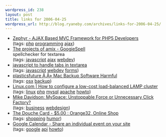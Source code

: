```yaml
--- 
wordpress_id: 238
layout: post
title: links for 2006-04-25
wordpress_url: http://blog.ryaneby.com/archives/links-for-2006-04-25/
---
```

<ul class="delicious">
	<li>
		<div class="delicious-link"><a href="http://zephyr-php.sourceforge.net/">Zephyr - AJAX Based MVC Framework for PHP5 Developers</a></div>
		<div class="delicious-tags">(tags: <a href="http://del.icio.us/eby/php">php</a> <a href="http://del.icio.us/eby/programming">programming</a> <a href="http://del.icio.us/eby/ajax">ajax</a>)</div>
	</li>
	<li>
		<div class="delicious-link"><a href="http://amix.dk/projects/?page_id=3">The projects of amix - GoogieSpell</a></div>
		<div class="delicious-extended">spellchecker for textarea</div>
		<div class="delicious-tags">(tags: <a href="http://del.icio.us/eby/javascript">javascript</a> <a href="http://del.icio.us/eby/ajax">ajax</a> <a href="http://del.icio.us/eby/webdev">webdev</a>)</div>
	</li>
	<li>
		<div class="delicious-link"><a href="http://bitprophet.org/code/javascript_tab.html">javascript to handle tabs in textarea</a></div>
		<div class="delicious-tags">(tags: <a href="http://del.icio.us/eby/javascript">javascript</a> <a href="http://del.icio.us/eby/webdev">webdev</a> <a href="http://del.icio.us/eby/forms">forms</a>)</div>
	</li>
	<li>
		<div class="delicious-link"><a href="http://blog.plasticsfuture.org/2006/04/23/mac-backup-software-harmful/">plasticsfuture Ã‚Â» Mac Backup Software Harmful</a></div>
		<div class="delicious-tags">(tags: <a href="http://del.icio.us/eby/osx">osx</a> <a href="http://del.icio.us/eby/backup">backup</a>)</div>
	</li>
	<li>
		<div class="delicious-link"><a href="http://www.linux.com/article.pl?sid=06/04/12/1824235">Linux.com | How to configure a low-cost load-balanced LAMP cluster</a></div>
		<div class="delicious-tags">(tags: <a href="http://del.icio.us/eby/linux">linux</a> <a href="http://del.icio.us/eby/php">php</a> <a href="http://del.icio.us/eby/mysql">mysql</a> <a href="http://del.icio.us/eby/apache">apache</a> <a href="http://del.icio.us/eby/howto">howto</a>)</div>
	</li>
	<li>
		<div class="delicious-link"><a href="http://www.mikeindustries.com/blog/archive/2006/04/myspace-click-factory">Mike Davidson: MySpace: Unstoppable Force or Unnecessary Click Factory?</a></div>
		<div class="delicious-tags">(tags: <a href="http://del.icio.us/eby/business">business</a> <a href="http://del.icio.us/eby/webdesign">webdesign</a>)</div>
	</li>
	<li>
		<div class="delicious-link"><a href="http://www.orange32.com/shop/index.php?main_page=product_info&cPath=7&products_id=28">The Douche Card - $5.00 : Orange32, Online Shop</a></div>
		<div class="delicious-tags">(tags: <a href="http://del.icio.us/eby/shopping">shopping</a> <a href="http://del.icio.us/eby/humor">humor</a>)</div>
	</li>
	<li>
		<div class="delicious-link"><a href="http://www.google.com/googlecalendar/event_publisher_guide.html">Google Calendar - Share an individual event on your site</a></div>
		<div class="delicious-tags">(tags: <a href="http://del.icio.us/eby/google">google</a> <a href="http://del.icio.us/eby/api">api</a> <a href="http://del.icio.us/eby/howto">howto</a>)</div>
	</li>
</ul>
